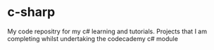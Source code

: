 # c-sharp
My code repositry for my c# learning and tutorials. Projects that I am completing whilst undertaking the codecademy c# module
